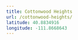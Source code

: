 ```yaml
---
title: Cottonwood Heights
url: /cottonwood-heights/
latitude: 40.8834916
longitude: -111.8668643
---
```

